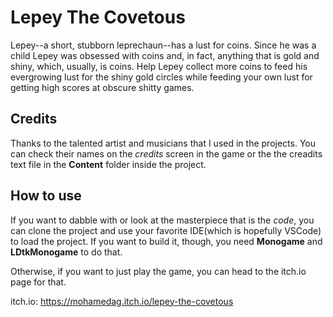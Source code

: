 # Lepey The Covetous
Lepey--a short, stubborn leprechaun--has a lust for coins. Since he was a child Lepey was obsessed with coins and, in fact, anything that is gold and shiny, which, usually, is coins. Help Lepey collect more coins to feed his evergrowing lust for the shiny gold circles while feeding your own lust for getting high scores at obscure shitty games.

## Credits
Thanks to the talented artist and musicians that I used in the projects. You can check their names on the *credits* screen in the game or the the creadits text file in the **Content** folder inside the project.

## How to use
If you want to dabble with or look at the masterpiece that is the *code*, you can clone the project and use your favorite IDE(which is hopefully VSCode) to load the project. If you want to build it, though, you need **Monogame** and **LDtkMonogame** to do that.

Otherwise, if you want to just play the game, you can head to the itch.io page for that.

itch.io: https://mohamedag.itch.io/lepey-the-covetous
